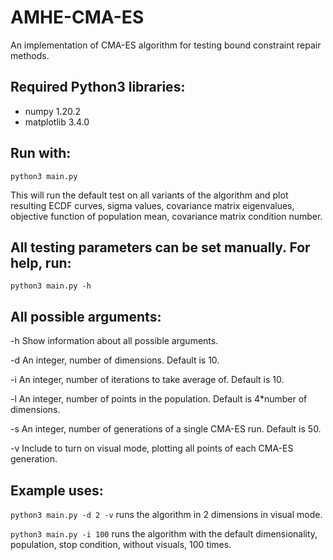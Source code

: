 # AMHE-CMA-ES
An implementation of CMA-ES algorithm for testing bound constraint repair methods.

## Required Python3 libraries:
* numpy 1.20.2
* matplotlib 3.4.0
## Run with:

`python3 main.py`

This will run the default test on all variants of the algorithm and plot resulting ECDF curves, sigma values, covariance matrix eigenvalues, objective function of population mean, covariance matrix condition number.

## All testing parameters can be set manually. For help, run:

`python3 main.py -h`

## All possible arguments:

-h Show information about all possible arguments.

-d An integer, number of dimensions. Default is 10.

-i An integer, number of iterations to take average of. Default is 10.

-l An integer, number of points in the population. Default is 4*number of dimensions.

-s An integer, number of generations of a single CMA-ES run. Default is 50.

-v Include to turn on visual mode, plotting all points of each CMA-ES generation.

## Example uses:

`python3 main.py -d 2 -v`
runs the algorithm in 2 dimensions in visual mode.

`python3 main.py -i 100`
runs the algorithm with the default dimensionality, population, stop condition, without visuals, 100 times.

